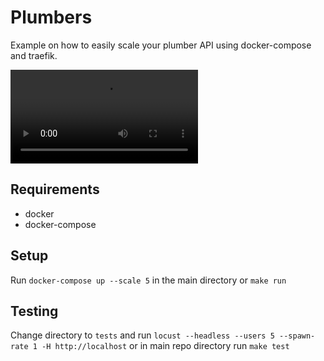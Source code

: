 # Plumbers

Example on how to easily scale your plumber API using docker-compose and
traefik.

![](docs/tests.mov)

## Requirements

- docker
- docker-compose

## Setup

Run `docker-compose up --scale 5` in the main directory or `make run`

## Testing

Change directory to `tests` and run `locust --headless --users 5 --spawn-rate 1
-H http://localhost` or in main repo directory run `make test`
